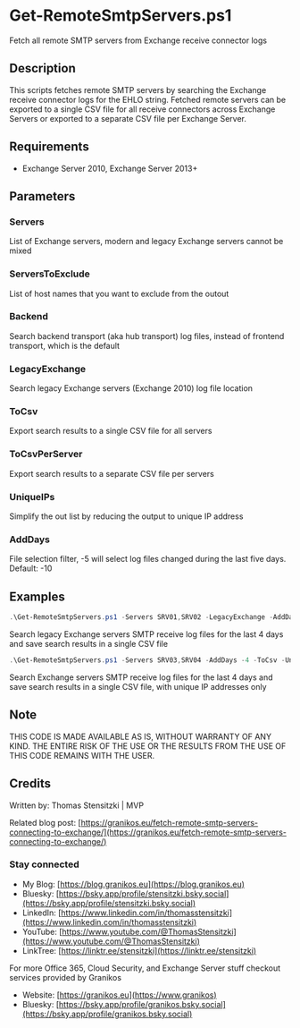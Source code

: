 # Get-RemoteSmtpServers.ps1

Fetch all remote SMTP servers from Exchange receive connector logs

## Description

This scripts fetches remote SMTP servers by searching the Exchange receive connector logs for the EHLO string.
Fetched remote servers can be exported to a single CSV file for all receive connectors across Exchange Servers or exported to a separate CSV file per Exchange Server.

## Requirements

- Exchange Server 2010, Exchange Server 2013+

## Parameters

### Servers

List of Exchange servers, modern and legacy Exchange servers cannot be mixed

### ServersToExclude

List of host names that you want to exclude from the outout

### Backend

Search backend transport (aka hub transport) log files, instead of frontend transport, which is the default

### LegacyExchange

Search legacy Exchange servers (Exchange 2010) log file location

### ToCsv

Export search results to a single CSV file for all servers

### ToCsvPerServer

Export search results to a separate CSV file per servers

### UniqueIPs

Simplify the out list by reducing the output to unique IP address

### AddDays

File selection filter, -5 will select log files changed during the last five days. Default: -10

## Examples

``` PowerShell
.\Get-RemoteSmtpServers.ps1 -Servers SRV01,SRV02 -LegacyExchange -AddDays -4 -ToCsv
```

Search legacy Exchange servers SMTP receive log files for the last 4 days and save search results in a single CSV file

``` PowerShell
.\Get-RemoteSmtpServers.ps1 -Servers SRV03,SRV04 -AddDays -4 -ToCsv -UniqueIPs
```

Search Exchange servers SMTP receive log files for the last 4 days and save search results in a single CSV file, with unique IP addresses only


## Note

THIS CODE IS MADE AVAILABLE AS IS, WITHOUT WARRANTY OF ANY KIND. THE ENTIRE
RISK OF THE USE OR THE RESULTS FROM THE USE OF THIS CODE REMAINS WITH THE USER.

## Credits

Written by: Thomas Stensitzki | MVP

Related blog post: [https://granikos.eu/fetch-remote-smtp-servers-connecting-to-exchange/](https://granikos.eu/fetch-remote-smtp-servers-connecting-to-exchange/)

### Stay connected

- My Blog: [https://blog.granikos.eu](https://blog.granikos.eu)
- Bluesky: [https://bsky.app/profile/stensitzki.bsky.social](https://bsky.app/profile/stensitzki.bsky.social)
- LinkedIn: [https://www.linkedin.com/in/thomasstensitzki](https://www.linkedin.com/in/thomasstensitzki)
- YouTube: [https://www.youtube.com/@ThomasStensitzki](https://www.youtube.com/@ThomasStensitzki)
- LinkTree: [https://linktr.ee/stensitzki](https://linktr.ee/stensitzki)

For more Office 365, Cloud Security, and Exchange Server stuff checkout services provided by Granikos

- Website: [https://granikos.eu](https://www.granikos)
- Bluesky: [https://bsky.app/profile/granikos.bsky.social](https://bsky.app/profile/granikos.bsky.social)